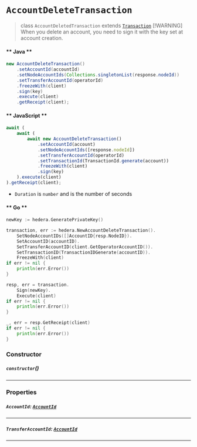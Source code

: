 # `AccountDeleteTransaction`

> class `AccountDeletedTransaction` extends [`Transaction`](reference/Transaction.md)
> [!WARNING]
> When you delete an account, you need to sign it with the key set at account creation.


<!-- tabs:start -->

#### ** Java **

```java
new AccountDeleteTransaction()
    .setAccountId(accountId)
    .setNodeAccountIds(Collections.singletonList(response.nodeId))
    .setTransferAccountId(operatorId)
    .freezeWith(client)
    .sign(key)
    .execute(client)
    .getReceipt(client);
```

#### ** JavaScript **

```js
await (
    await (
        await new AccountDeleteTransaction()
            .setAccountId(account)
            .setNodeAccountIds([response.nodeId])
            .setTransferAccountId(operatorId)
            .setTransactionId(TransactionId.generate(account))
            .freezeWith(client)
            .sign(key)
    ).execute(client)
).getReceipt(client);
```

- `Duration` is `number` and is the number of seconds

#### ** Go **

```go
newKey := hedera.GeneratePrivateKey()

transaction, err := hedera.NewAccountDeleteTransaction().
    SetNodeAccountIDs([]AccountID{resp.NodeID}).
    SetAccountID(accountID).
    SetTransferAccountID(client.GetOperatorAccountID()).
    SetTransactionID(TransactionIDGenerate(accountID)).
    FreezeWith(client)
if err != nil {
    println(err.Error())
}

resp, err = transaction.
    Sign(newKey).
    Execute(client)
if err != nil {
    println(err.Error())
}

_, err = resp.GetReceipt(client)
if err != nil {
    println(err.Error())
}
```

<!-- tabs:end -->

### Constructor

##### `constructor`()

---

### Properties

##### `AccountId`: [`AccountId`](reference/cryptography/AccountId.md)

---
##### `TransferAccountId`: [`AccountId`](reference/cryptography/AccountId.md)

---

